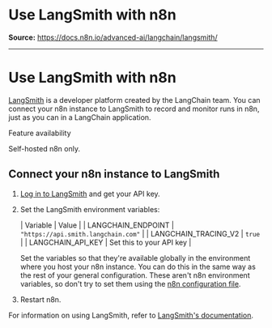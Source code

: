 # Use LangSmith with n8n

**Source:** https://docs.n8n.io/advanced-ai/langchain/langsmith/

---

# Use LangSmith with n8n

[LangSmith](https://www.langchain.com/langsmith) is a developer platform created by the LangChain team. You can connect your n8n instance to LangSmith to record and monitor runs in n8n, just as you can in a LangChain application.

Feature availability

Self-hosted n8n only.

## Connect your n8n instance to LangSmith

1. [Log in to LangSmith](https://smith.langchain.com/settings) and get your API key.
2. Set the LangSmith environment variables:

   | Variable | Value |
   | LANGCHAIN_ENDPOINT | `"https://api.smith.langchain.com"` |
   | LANGCHAIN_TRACING_V2 | `true` |
   | LANGCHAIN_API_KEY | Set this to your API key |

   Set the variables so that they're available globally in the environment where you host your n8n instance. You can do this in the same way as the rest of your general configuration. These aren't n8n environment variables, so don't try to set them using the [n8n configuration file](../../../hosting/configuration/configuration-methods/#set-environment-variables-using-a-file).
3. Restart n8n.

For information on using LangSmith, refer to [LangSmith's documentation](https://docs.smith.langchain.com/).

